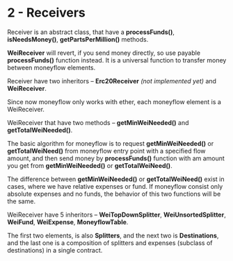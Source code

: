 # 2 - Receivers

Receiver is an abstract class, that have a **processFunds\(\)**, **isNeedsMoney\(\)**, **getPartsPerMillion\(\)** methods. 

**WeiReceiver** will revert, if you send money directly, so use payable **processFunds\(\)** function instead. It is a universal function to transfer money between moneyflow elements.

Receiver have two inheritors – **Erc20Receiver** _\(not implemented yet\)_ and **WeiReceiver**. 

Since now moneyflow only works with ether, each moneyflow element is a WeiReceiver.

WeiReceiver that have two methods – **getMinWeiNeeded\(\)** and **getTotalWeiNeeded\(\)**. 

The basic algorithm for moneyflow is to request  **getMinWeiNeeded\(\)** or **getTotalWeiNeed\(\)** from moneyflow entry point with a specified flow amount, and then send money by  **processFunds\(\)** function with am amount you get from **getMinWeiNeeded\(\)** or **getTotalWeiNeed\(\)**.

The difference between **getMinWeiNeeded\(\)** or **getTotalWeiNeed\(\)** exist in cases, where we have relative expenses or fund. If moneyflow consist only absolute expenses and no funds, the behavior of this two functions will be the same.

WeiReceiver have 5 inheritors – **WeiTopDownSplitter**, **WeiUnsortedSplitter**, **WeiFund**, **WeiExpense**, **MoneyflowTable**.

 The first two elements,  is also **Splitters**, and the next two is **Destinations**, and the last one is a composition of splitters and expenses \(subclass of destinations\) in a single contract.



